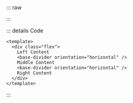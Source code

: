 ::: raw

<ClientOnly>
  <DividerHorizontal />
</ClientOnly>

:::

::: details Code

```vue
<template>
  <div class="flex">
    Left Content
    <base-divider orientation="horizontal" />
    Middle Content
    <base-divider orientation="horizontal" />
    Right Content
  </div>
</template>
```

:::
